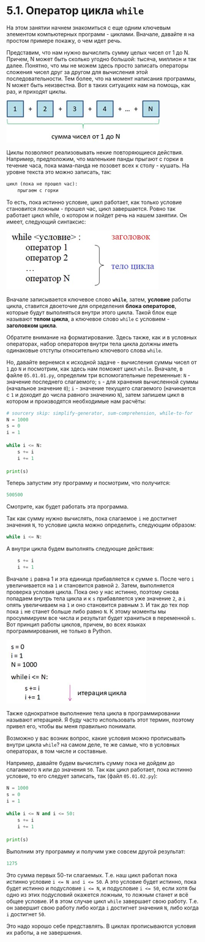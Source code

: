# 5.1. Оператор цикла `while`

На этом занятии начнем знакомиться с еще одним ключевым элементом компьютерных программ - циклами. Вначале, давайте я на простом примере покажу, о чем идет речь.

Представим, что нам нужно вычислить сумму целых чисел от 1 до N. Причем, N может быть сколько угодно большой: тысяча, миллион и так далее. Понятно, что мы не можем здесь просто записать операторы сложения чисел друг за другом для вычисления этой последовательности. Тем более, что на момент написания программы, N может быть неизвестна. Вот в таких ситуациях нам на помощь, как раз, и приходят циклы.

![Сумма целых чисел от 1 до N](../picture/05-picture/05.01.01.jpg "Сумма целых чисел от 1 до N")

Циклы позволяют реализовывать некие повторяющиеся действия. Например, предположим, что маленькие панды прыгают с горки в течение часа, пока мама-панда не позовет всех к столу - кушать. На уровне текста это можно записать, так:

```markdown
цикл (пока не прошел час):
    прыгаем с горки
```

То есть, пока истинно условие, цикл работает, как только условие становится ложным - прошел час, цикл завершается. Ровно так работает цикл while, о котором и пойдет речь на нашем занятии. Он имеет, следующий синтаксис:

![Синтаксис цикла while](../picture/05-picture/05.01.02.jpg "Синтаксис цикла while")

Вначале записывается ключевое слово **`while`**, затем, **условие** работы цикла, ставится двоеточие для определения **блока операторов**, которые будут выполняться внутри этого цикла. Такой блок еще называют **телом цикла**, а ключевое слово `while` с условием - **заголовком цикла**.

Обратите внимание на форматирование. Здесь также, как и в условных операторах, набор операторов внутри тела цикла должны иметь одинаковые отступы относительно ключевого слова `while`.

Но, давайте вернемся к исходной задаче - вычисления суммы чисел от `1` до `N` и посмотрим, как здесь нам поможет цикл `while`. Вначале, в файле `05.01.01.py`, определим три вспомогательные переменные: `N` - значение последнего слагаемого; `s` - для хранения вычисленной суммы (начальное значение `0`); `i` - значение текущего слагаемого (начинается с `1` и доходит до числа равного значению `N`), затем запишем цикл в котором и производятся необходимые нам расчёты:

```python
# sourcery skip: simplify-generator, sum-comprehension, while-to-for
N = 1000
s = 0
i = 1

while i <= N:
    s += i
    i += 1

print(s)
```

Теперь запустим эту программу и посмотрим, что получится:

```python
500500
```

Смотрите, как будет работать эта программа.

Так как сумму нужно вычислять, пока слагаемое `i` не достигнет значения `N`, то условие цикла можно определить, следующим образом:

```python
while i <= N:
```

А внутри цикла будем выполнять следующие действия:

```python
    s += i
    i += 1
```

Вначале `i` равна 1 и эта единица прибавляется к сумме s. После чего `i` увеличивается на `1` и становится равной `2`. Затем, выполняется проверка условия цикла. Пока оно у нас истинно, поэтому снова попадаем внутрь тела цикла и к `s` прибавляется уже значение `2`, а `i` опять увеличиваем на `1` и оно становится равным `3`. И так до тех пор пока `i` не станет больше либо равно `N`. К этому моменты мы просуммируем все числа и результат будет храниться в переменной `s`. Вот принцип работы циклов, причем, во всех языках программирования, не только в Python.

![Цикл while](../picture/05-picture/05.01.03.jpg "Цикл while")

Также однократное выполнение тела цикла в программировании называют итерацией. Я буду часто использовать этот термин, поэтому привел его, чтобы вы меня правильно понимали.

Возможно у вас  возник вопрос, какие условия можно прописывать внутри цикла `while`? на самом деле, те же самые, что в условных операторах, в том числе и составные.

Например, давайте будем вычислять сумму пока не дойдем до слагаемого `N` или до значения `50`. Так как цикл работает, пока истинно условие, то его следует записать, так (файл `05.01.02.py`):

```python
N = 1000
s = 0
i = 1

while i <= N and i <= 50:
    s += i
    i += 1

print(s)
```

Выполним эту программу и получим уже совсем другой результат:

```python
1275
```

Это сумма первых 50-ти слагаемых. Т.е. наш цикл работал пока истинно условие `i <= N and i <= 50`. А это условие будет истинно, пока будет истинно и подусловие `i <= N`, и подусловие `i <= 50`, если хотя бы одно из этих подусловий окажется ложным, то ложным станет и всё общее условие. И в этом случае цикл `while` завершает свою работу. Т.е. он завершит свою работу либо когда `i` достигнет значения `N`, либо когда `i` достигнет `50`.

Это надо хорошо себе представлять. В циклах прописываются условия их работы, а не завершения.

